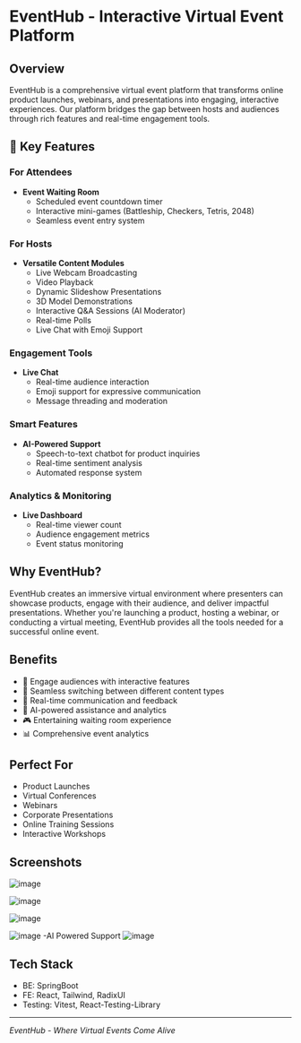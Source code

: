 # EventHub - Interactive Virtual Event Platform

## Overview
EventHub is a comprehensive virtual event platform that transforms online product launches, webinars, and presentations into engaging, interactive experiences. Our platform bridges the gap between hosts and audiences through rich features and real-time engagement tools.

## 🌟 Key Features

### For Attendees
- **Event Waiting Room**
  - Scheduled event countdown timer
  - Interactive mini-games (Battleship, Checkers, Tetris, 2048)
  - Seamless event entry system

### For Hosts
- **Versatile Content Modules**
  - Live Webcam Broadcasting
  - Video Playback
  - Dynamic Slideshow Presentations
  - 3D Model Demonstrations
  - Interactive Q&A Sessions (AI Moderator)
  - Real-time Polls
  - Live Chat with Emoji Support

### Engagement Tools
- **Live Chat**
  - Real-time audience interaction
  - Emoji support for expressive communication
  - Message threading and moderation

### Smart Features
- **AI-Powered Support**
  - Speech-to-text chatbot for product inquiries
  - Real-time sentiment analysis
  - Automated response system

### Analytics & Monitoring
- **Live Dashboard**
  - Real-time viewer count
  - Audience engagement metrics
  - Event status monitoring

## Why EventHub?
EventHub creates an immersive virtual environment where presenters can showcase products, engage with their audience, and deliver impactful presentations. Whether you're launching a product, hosting a webinar, or conducting a virtual meeting, EventHub provides all the tools needed for a successful online event.

## Benefits
- 🎯 Engage audiences with interactive features
- 🔄 Seamless switching between different content types
- 💬 Real-time communication and feedback
- 🤖 AI-powered assistance and analytics
- 🎮 Entertaining waiting room experience
- 📊 Comprehensive event analytics

## Perfect For
- Product Launches
- Virtual Conferences
- Webinars
- Corporate Presentations
- Online Training Sessions
- Interactive Workshops

## Screenshots
![image](https://github.com/user-attachments/assets/de3750c3-d30f-48fb-a982-6418520f979d)

![image](https://github.com/user-attachments/assets/eccfd957-f9f1-4c54-92de-110462eda06b)

![image](https://github.com/user-attachments/assets/eafb4788-6536-4d23-bb74-43ef6bb7e3d9)

![image](https://github.com/user-attachments/assets/29b27f55-1436-444b-9449-885fe57ad0f4)
-AI Powered Support
![image](https://github.com/user-attachments/assets/0262fe92-e533-4fd0-a480-86d8291154ca)



## Tech Stack
- BE: SpringBoot
- FE: React, Tailwind, RadixUI
- Testing: Vitest, React-Testing-Library

---

*EventHub - Where Virtual Events Come Alive*
